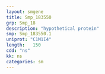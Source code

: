```yaml
---
layout: smgene
title: Smp_183550
grp: Smp_18
description: "hypothetical protein"
smp: Smp_183550.1
uniprot: "C1M1I4"
length:   150
cdd: "ns"
kk: ns
categories: sm
---
```

